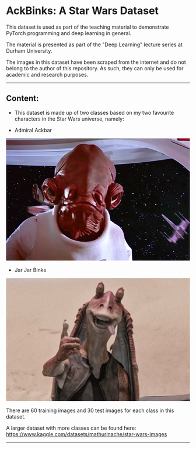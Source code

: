 # AckBinks: A Star Wars Dataset

This dataset is used as part of the teaching material to demonstrate PyTorch programming and deep learning in general.

The material is presented as part of the "Deep Learning" lecture series at Durham University.

The images in this dataset have been scraped from the internet and do not belong to the author of this repository. As such, they can only be used for academic and research purposes.

---

## Content:

- This dataset is made up of two classes based on my two favourite characters in the Star Wars universe, namely:

- Admiral Ackbar

![Admiral Ackbar](sample_imgs/Ackbar.jpg)

- Jar Jar Binks

![Jar Jar Binks](sample_imgs/Binks.jpg)

There are 60 training images and 30 test images for each class in this dataset.

A larger dataset with more classes can be found here:
https://www.kaggle.com/datasets/mathurinache/star-wars-images

---